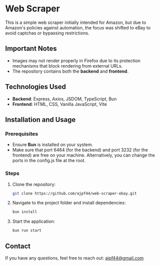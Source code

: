 # Web Scraper

This is a simple web scraper initially intended for Amazon, but due to Amazon's policies against automation, the focus was shifted to eBay to avoid captchas or bypassing restrictions.

## Important Notes
- Images may not render properly in Firefox due to its protection mechanisms that block rendering from external URLs.
- The repository contains both the **backend** and **frontend**.

## Technologies Used
- **Backend**: Express, Axios, JSDOM, TypeScript, Bun
- **Frontend**: HTML, CSS, Vanilla JavaScript, Vite

## Installation and Usage
### Prerequisites
- Ensure **Bun** is installed on your system.
- Make sure that port 6464 (for the backend) and port 3232 (for the frontend) are free on your machine. Alternatively, you can change the ports in the config.js file at the root.

### Steps
1. Clone the repository:
   
   ```sh
   git clone https://github.com/ajpf44/web-scraper-ebay.git
   ```

2. Navigate to the project folder and install dependencies:
   
   ```sh
   bun install
   ```

3. Start the application:
   
   ```sh
   bun run start
   ```

## Contact
If you have any questions, feel free to reach out: ajpf44@gmail.com


